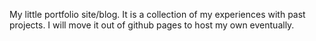 My little portfolio site/blog. 
It is a collection of my experiences with past projects.
I will move it out of github pages to host my own eventually.

